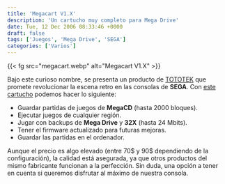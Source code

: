 ```yaml
---
title: 'Megacart V1.X'
description: 'Un cartucho muy completo para Mega Drive'
date: Tue, 12 Dec 2006 08:33:46 +0000
draft: false
tags: ['Juegos', 'Mega Drive', 'SEGA']
categories: ['Varios']
---
```


{{< fg src="megacart.webp" alt="Megacart V1.X" >}}

Bajo este curioso nombre, se presenta un producto de [TOTOTEK](http://www.tototek.com/) que promete revolucionar la escena retro en las consolas de **SEGA**. Con [este cartucho](http://products.genny4ever.net/megacart_v1x.html) podemos hacer lo siguiente:

*   Guardar partidas de juegos de **MegaCD** (hasta 2000 bloques).
*   Ejecutar juegos de cualquier región.
*   Jugar con backups de **Mega Drive** y **32X** (hasta 24 Mbits).
*   Tener el firmware actualizado para futuras mejoras.
*   Guardar las partidas en el ordenador.

Aunque el precio es algo elevado (entre 70$ y 90$ dependiendo de la configuración), la calidad está asegurada, ya que otros productos del mismo fabricante funcionan a la perfección. Sin duda, una opción a tener en cuenta si queremos disfrutar al máximo de nuestra consola.